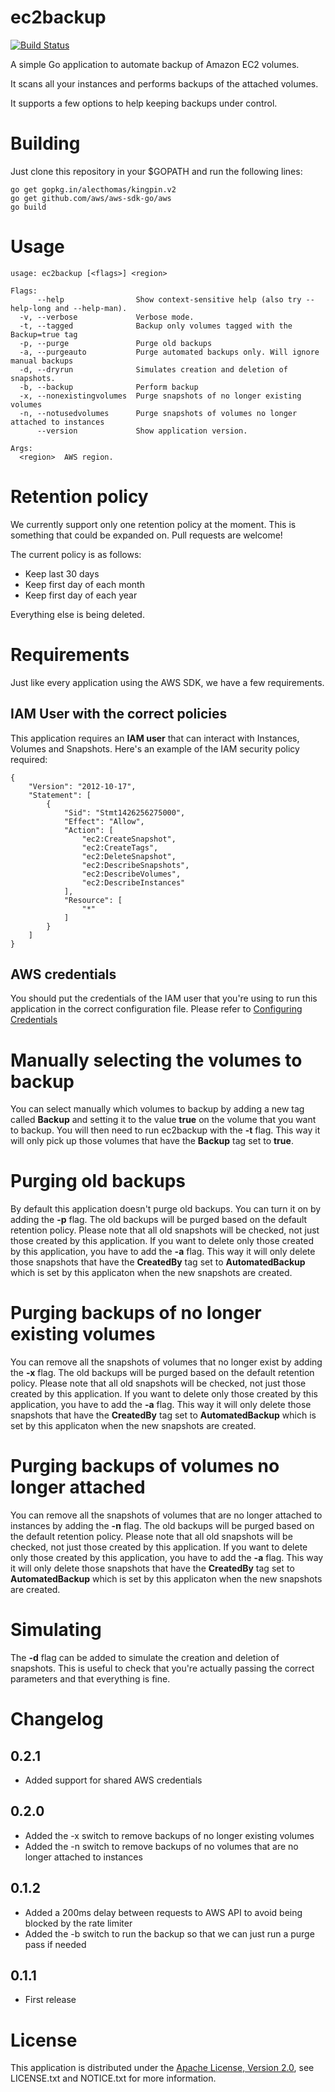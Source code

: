 # ec2backup

[![Build Status](https://img.shields.io/travis/tanis2000/ec2backup.svg)](https://travis-ci.org/tanis2000/ec2backup)

A simple Go application to automate backup of Amazon EC2 volumes.

It scans all your instances and performs backups of the attached volumes.

It supports a few options to help keeping backups under control.

# Building

Just clone this repository in your $GOPATH and run the following lines:

```
go get gopkg.in/alecthomas/kingpin.v2
go get github.com/aws/aws-sdk-go/aws
go build
```

# Usage

```
usage: ec2backup [<flags>] <region>

Flags:
      --help                Show context-sensitive help (also try --help-long and --help-man).
  -v, --verbose             Verbose mode.
  -t, --tagged              Backup only volumes tagged with the Backup=true tag
  -p, --purge               Purge old backups
  -a, --purgeauto           Purge automated backups only. Will ignore manual backups
  -d, --dryrun              Simulates creation and deletion of snapshots.
  -b, --backup              Perform backup
  -x, --nonexistingvolumes  Purge snapshots of no longer existing volumes
  -n, --notusedvolumes      Purge snapshots of volumes no longer attached to instances
      --version             Show application version.

Args:
  <region>  AWS region.
```

# Retention policy

We currently support only one retention policy at the moment. This is something that could be expanded on. Pull requests are welcome!

The current policy is as follows:

- Keep last 30 days
- Keep first day of each month
- Keep first day of each year

Everything else is being deleted.

# Requirements

Just like every application using the AWS SDK, we have a few requirements.

## IAM User with the correct policies

This application requires an **IAM user** that can interact with Instances, Volumes and Snapshots.
Here's an example of the IAM security policy required:

```
{
    "Version": "2012-10-17",
    "Statement": [
        {
            "Sid": "Stmt1426256275000",
            "Effect": "Allow",
            "Action": [
                "ec2:CreateSnapshot",
                "ec2:CreateTags",
                "ec2:DeleteSnapshot",
                "ec2:DescribeSnapshots",
                "ec2:DescribeVolumes",
                "ec2:DescribeInstances"
            ],
            "Resource": [
                "*"
            ]
        }
    ]
}
```

## AWS credentials

You should put the credentials of the IAM user that you're using to run this application in the correct configuration file.
Please refer to [Configuring Credentials](https://github.com/aws/aws-sdk-go#configuring-credentials)

# Manually selecting the volumes to backup

You can select manually which volumes to backup by adding a new tag called **Backup** and setting it to the value **true** on the volume that you want to backup.
You will then need to run ec2backup with the **-t** flag. This way it will only pick up those volumes that have the **Backup** tag set to **true**.

# Purging old backups

By default this application doesn't purge old backups.
You can turn it on by adding the **-p** flag.
The old backups will be purged based on the default retention policy.
Please note that all old snapshots will be checked, not just those created by this application.
If you want to delete only those created by this application, you have to add the **-a** flag. This way it will only delete those snapshots that have the **CreatedBy** tag set to **AutomatedBackup** which is set by this applicaton when the new snapshots are created.

# Purging backups of no longer existing volumes

You can remove all the snapshots of volumes that no longer exist by adding the **-x** flag.
The old backups will be purged based on the default retention policy.
Please note that all old snapshots will be checked, not just those created by this application.
If you want to delete only those created by this application, you have to add the **-a** flag. This way it will only delete those snapshots that have the **CreatedBy** tag set to **AutomatedBackup** which is set by this applicaton when the new snapshots are created.

# Purging backups of volumes no longer attached

You can remove all the snapshots of volumes that are no longer attached to instances by adding the **-n** flag.
The old backups will be purged based on the default retention policy.
Please note that all old snapshots will be checked, not just those created by this application.
If you want to delete only those created by this application, you have to add the **-a** flag. This way it will only delete those snapshots that have the **CreatedBy** tag set to **AutomatedBackup** which is set by this applicaton when the new snapshots are created.

# Simulating

The **-d** flag can be added to simulate the creation and deletion of snapshots. This is useful to check that you're actually passing the correct parameters and that everything is fine.

# Changelog

## 0.2.1
- Added support for shared AWS credentials

## 0.2.0
- Added the -x switch to remove backups of no longer existing volumes
- Added the -n switch to remove backups of no volumes that are no longer attached to instances

## 0.1.2

- Added a 200ms delay between requests to AWS API to avoid being blocked by the rate limiter
- Added the -b switch to run the backup so that we can just run a purge pass if needed

## 0.1.1

- First release

# License

This application is distributed under the
[Apache License, Version 2.0](http://www.apache.org/licenses/LICENSE-2.0),
see LICENSE.txt and NOTICE.txt for more information.
